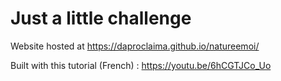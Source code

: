 # Just a little challenge

Website hosted at https://daproclaima.github.io/natureemoi/

Built with this tutorial (French) : https://youtu.be/6hCGTJCo_Uo
